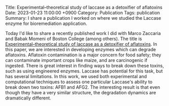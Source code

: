 Title: Experimental–theoretical study of laccase as a detoxifier of aflatoxins 
Date: 2023-01-23 11:00:00 +0900
Category: Publication
Tags: publication
Summary: I share a publication I worked on where we studied the Laccase enzyme for bioremediation application.

Today I'd like to share a recently published work I did with Marco Zaccaria and Babak Momeni of Boston College (among others). The title is [Experimental–theoretical study of laccase as a detoxifier of aflatoxins](https://www.nature.com/articles/s41598-023-27519-1). In this paper, we are interested in developing enzymes which can degrade aflatoxins. Aflatoxin contamination is a major concern for food safety; they can contaminate important crops like maize, and are carcinogenic if ingested. There is great interest in finding ways to break down these toxins, such as using engineered enzymes. Laccase has potential for this task, but has several limitations. In this work, we used both experimental and computational techniques to assess one particular Laccase's ability to break down two toxins: AFB1 and AFG2. The interesting result is that even though they have a very similar structure, the degradation dynamics are dramatically different. 
